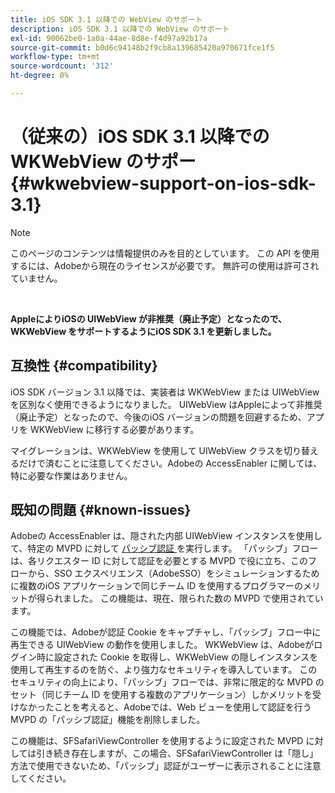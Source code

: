 ```yaml
---
title: iOS SDK 3.1 以降での WebView のサポート
description: iOS SDK 3.1 以降での WebView のサポート
exl-id: 90062be0-1a0a-44ae-8d8e-f4d97a92b17a
source-git-commit: b0d6c94148b2f9cb8a139685420a970671fce1f5
workflow-type: tm+mt
source-wordcount: '312'
ht-degree: 0%

---
```


# （従来の）iOS SDK 3.1 以降での WKWebView のサポー {#wkwebview-support-on-ios-sdk-3.1}

>[!NOTE]
>
>このページのコンテンツは情報提供のみを目的としています。 この API を使用するには、Adobeから現在のライセンスが必要です。 無許可の使用は許可されていません。

</br>

**AppleによりiOSの UIWebView が非推奨（廃止予定）となったので、WKWebView をサポートするようにiOS SDK 3.1 を更新しました。**

## 互換性 {#compatibility}

iOS SDK バージョン 3.1 以降では、実装者は WKWebView または UIWebView を区別なく使用できるようになりました。 UIWebView はAppleによって非推奨（廃止予定）となったので、今後のiOS バージョンの問題を回避するため、アプリを WKWebView に移行する必要があります。

マイグレーションは、WKWebView を使用して UIWebView クラスを切り替えるだけで済むことに注意してください。Adobeの AccessEnabler に関しては、特に必要な作業はありません。

## 既知の問題 {#known-issues}

Adobeの AccessEnabler は、隠された内部 UIWebView インスタンスを使用して、特定の MVPD に対して [ パッシブ認証 ](/help/authentication/integration-guide-programmers/legacy/sso-access/sso-passive-authn.md) を実行します。 「パッシブ」フローは、各リクエスター ID に対して認証を必要とする MVPD で役に立ち、このフローから、SSO エクスペリエンス（AdobeSSO）をシミュレーションするために複数のiOS アプリケーションで同じチーム ID を使用するプログラマーのメリットが得られました。 この機能は、現在、限られた数の MVPD で使用されています。

この機能では、Adobeが認証 Cookie をキャプチャし、「パッシブ」フロー中に再生できる UIWebView の動作を使用しました。 WKWebView は、Adobeがログイン時に設定された Cookie を取得し、WKWebView の隠しインスタンスを使用して再生するのを防ぐ、より強力なセキュリティを導入しています。 このセキュリティの向上により、「パッシブ」フローでは、非常に限定的な MVPD のセット（同じチーム ID を使用する複数のアプリケーション）しかメリットを受けなかったことを考えると、Adobeでは、Web ビューを使用して認証を行う MVPD の「パッシブ認証」機能を削除しました。

この機能は、SFSafariViewController を使用するように設定された MVPD に対しては引き続き存在しますが、この場合、SFSafariViewController は「隠し」方法で使用できないため、「パッシブ」認証がユーザーに表示されることに注意してください。
